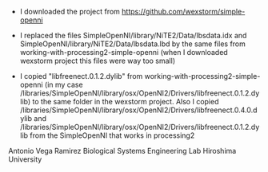 * I downloaded the project from https://github.com/wexstorm/simple-openni

* I replaced the files SimpleOpenNI/library/NiTE2/Data/lbsdata.idx and SimpleOpenNI/library/NiTE2/Data/lbsdata.lbd
by the same files from working-with-processing2-simple-openni (when I downloaded wexstorm project this files were way too small)

* I copied "libfreenect.0.1.2.dylib" from working-with-processing2-simple-openni
(in my case /libraries/SimpleOpenNI/library/osx/OpenNI2/Drivers/libfreenect.0.1.2.dylib)
to the same folder in the wexstorm project. Also I copied /libraries/SimpleOpenNI/library/osx/OpenNI2/Drivers/libfreenect.0.4.0.dylib and 
/libraries/SimpleOpenNI/library/osx/OpenNI2/Drivers/libfreenect.0.1.2.dylib from the SimpleOpenNI that works in processing2

Antonio Vega Ramirez
Biological Systems Engineering Lab Hiroshima University

